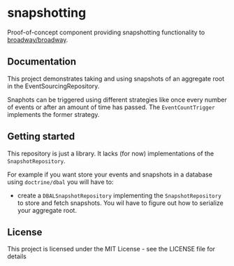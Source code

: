 snapshotting
=====================

Proof-of-concept component providing snapshotting functionality to [broadway/broadway](https://github.com/broadway/broadway).

## Documentation
This project demonstrates taking and using snapshots of an aggregate root
in the EventSourcingRepository.

Snaphots can be triggered using different strategies like once every number of events or 
after an amount of time has passed. The `EventCountTrigger` implements the former strategy.

## Getting started
This repository is just a library. It lacks (for now) implementations of the `SnapshotRepository`.

For example if you want store your events and snapshots in a database using `doctrine/dbal`
you will have to:

* create a `DBALSnapshotRepository` implementing the `SnapshotRepository` to store and fetch 
 snapshots. You wil have to figure out how to serialize your aggregate root.

## License
This project is licensed under the MIT License - see the LICENSE file for details
